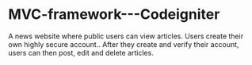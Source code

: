 # MVC-framework---Codeigniter
A news website where public users can view articles. Users create their own highly secure account.. After they create and verify their account, users can then post, edit and delete articles.
 
